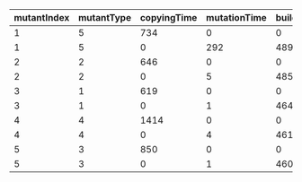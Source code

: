 mutantIndex | mutantType | copyingTime | mutationTime | buildingTime | isEqu | isDup | dupID | itCompiles
---|---|---|---|---|---|---|---|---
1 | 5 | 734 | 0 | 0 | 0 | 0 | -1 | 0
1 | 5 | 0 | 292 | 4890 | 0 | 0 | -1 | 1
2 | 2 | 646 | 0 | 0 | 0 | 0 | -1 | 0
2 | 2 | 0 | 5 | 4850 | 0 | 0 | -1 | 1
3 | 1 | 619 | 0 | 0 | 0 | 0 | -1 | 0
3 | 1 | 0 | 1 | 4647 | 0 | 0 | -1 | 1
4 | 4 | 1414 | 0 | 0 | 0 | 0 | -1 | 0
4 | 4 | 0 | 4 | 4618 | 0 | 0 | -1 | 1
5 | 3 | 850 | 0 | 0 | 0 | 0 | -1 | 0
5 | 3 | 0 | 1 | 4609 | 0 | 0 | -1 | 1
